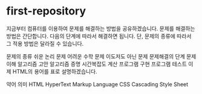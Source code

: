 # first-repository

지금부터 컴퓨터를 이용하여 문제를 해결하는 방법을 공유하겠습니다. 문제를 해결하는 방법은 간단합니다. 다음의 단계에 따라서 해결하면 됩니다.
단, 문제의 종류에 따라서 그 적용 방법은 달라질 수 있습니다.

문제의 종류
쉬운 논리 문제
어려운 수학 문제
이도저도 아닌 문제
문제해결의 단계
문제 이해
알고리즘 고안
알고리즘 증명
시간복잡도 계산
프로그램 구현
프로그램 테스트
이제 HTML의 용어를 표로 설명하겠습니다.

약어	의미
HTML	HyperText Markup Language
CSS	Cascading Style Sheet

